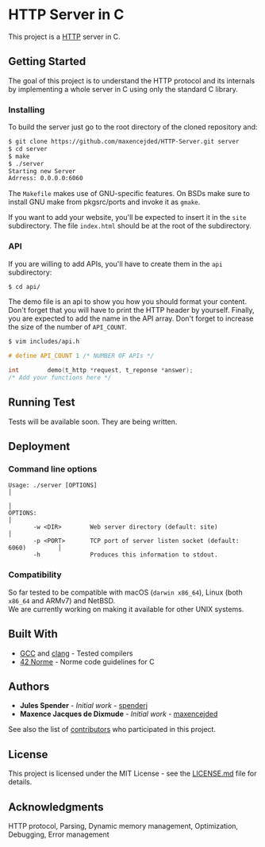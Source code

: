 # HTTP Server in C

This project is a [HTTP](https://tools.ietf.org/html/rfc2616) server in C.

## Getting Started

The goal of this project is to understand the HTTP protocol and its internals by implementing a whole server in C using only the standard C library.

### Installing

To build the server just go to the root directory of the cloned repository and:

```bash
$ git clone https://github.com/maxencejded/HTTP-Server.git server
$ cd server
$ make
$ ./server
Starting new Server
Adrress: 0.0.0.0:6060
```

The `Makefile` makes use of GNU-specific features. On BSDs make sure to install GNU make from pkgsrc/ports and invoke it as `gmake`.

If you want to add your website, you'll be expected to insert it in the `site` subdirectory. The file `index.html` should be at the root of the subdirectory.

### API
If you are willing to add APIs, you'll have to create them in the `api` subdirectory:

```bash
$ cd api/
```
The demo file is an api to show you how you should format your content.
Don't forget that you will have to print the HTTP header by yourself.
Finally, you are expected to add the name in the API array. Don't forget to increase the size of the number of ``API_COUNT``.

```bash
$ vim includes/api.h
```
```C
# define API_COUNT 1 /* NUMBER OF APIs */

int        demo(t_http *request, t_reponse *answer);
/* Add your functions here */
```

## Running Test

Tests will be available soon. They are being written.

## Deployment
### Command line options
```
Usage: ./server [OPTIONS]                                                       │
                                                                                │
OPTIONS:                                                                        │
       -w <DIR>        Web server directory (default: site)                     │
       -p <PORT>       TCP port of server listen socket (default: 6060)         │
       -h              Produces this information to stdout.
 ```
 
### Compatibility
So far tested to be compatible with macOS (`darwin x86_64`), Linux (both `x86_64` and ARMv7) and NetBSD.\
We are currently working on making it available for other UNIX systems.

## Built With

* [GCC](https://gcc.gnu.org/) and [clang](https://clang.llvm.org) - Tested compilers
* [42 Norme](https://github.com/Nqsir/The-Norm-42/blob/master/norme.fr.pdf) - Norme code guidelines for C

## Authors

* **Jules Spender** - *Initial work* - [spenderj](https://github.com/spenderj)
* **Maxence Jacques de Dixmude** - *Initial work* - [maxencejded](https://github.com/maxencejded)

See also the list of [contributors](CONTRIBUTORS.md) who participated in this project.

## License

This project is licensed under the MIT License - see the [LICENSE.md](LICENSE.md) file for details.

## Acknowledgments

HTTP protocol, Parsing, Dynamic memory management, Optimization, Debugging, Error management

